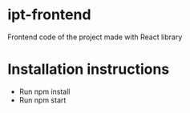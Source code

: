 # ipt-frontend
Frontend code of the project made with React library
# Installation instructions
- Run npm install
- Run npm start

